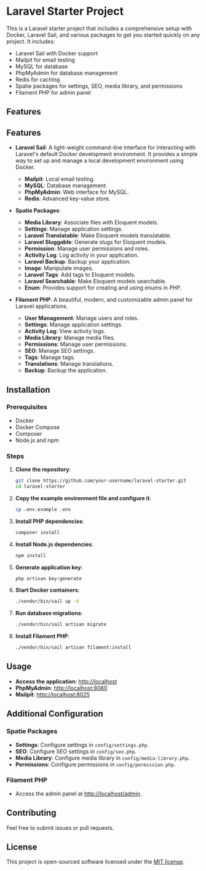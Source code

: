 # Laravel Starter Project

This is a Laravel starter project that includes a comprehensive setup with Docker, Laravel Sail, and various packages to get you started quickly on any project. It includes:

- Laravel Sail with Docker support
- Mailpit for email testing
- MySQL for database
- PhpMyAdmin for database management
- Redis for caching
- Spatie packages for settings, SEO, media library, and permissions
- Filament PHP for admin panel

## Features

## Features

- **Laravel Sail**: A light-weight command-line interface for interacting with Laravel's default Docker development environment. It provides a simple way to set up and manage a local development environment using Docker.
  - **Mailpit**: Local email testing.
  - **MySQL**: Database management.
  - **PhpMyAdmin**: Web interface for MySQL.
  - **Redis**: Advanced key-value store.
- **Spatie Packages**:
  - **Media Library**: Associate files with Eloquent models.
  - **Settings**: Manage application settings.
  - **Laravel Translatable**: Make Eloquent models translatable.
  - **Laravel Sluggable**: Generate slugs for Eloquent models.
  - **Permission**: Manage user permissions and roles.
  - **Activity Log**: Log activity in your application.
  - **Laravel Backup**: Backup your application.
  - **Image**: Manipulate images.
  - **Laravel Tags**: Add tags to Eloquent models.
  - **Laravel Searchable**: Make Eloquent models searchable.
  - **Enum**: Provides support for creating and using enums in PHP.

- **Filament PHP**: A beautiful, modern, and customizable admin panel for Laravel applications.
  - **User Management**: Manage users and roles.
  - **Settings**: Manage application settings.
  - **Activity Log**: View activity logs.
  - **Media Library**: Manage media files.
  - **Permissions**: Manage user permissions.
  - **SEO**: Manage SEO settings.
  - **Tags**: Manage tags.
  - **Translations**: Manage translations.
  - **Backup**: Backup the application.

## Installation

### Prerequisites

- Docker
- Docker Compose
- Composer
- Node.js and npm

### Steps

1. **Clone the repository**:
    ```sh
    git clone https://github.com/your-username/laravel-starter.git
    cd laravel-starter
    ```

2. **Copy the example environment file and configure it**:
    ```sh
    cp .env.example .env
    ```

3. **Install PHP dependencies**:
    ```sh
    composer install
    ```

4. **Install Node.js dependencies**:
    ```sh
    npm install
    ```

5. **Generate application key**:
    ```sh
    php artisan key:generate
    ```

6. **Start Docker containers**:
    ```sh
    ./vendor/bin/sail up -d
    ```

7. **Run database migrations**:
    ```sh
    ./vendor/bin/sail artisan migrate
    ```

8. **Install Filament PHP**:
    ```sh
    ./vendor/bin/sail artisan filament:install
    ```

## Usage

- **Access the application**: [http://localhost](http://localhost)
- **PhpMyAdmin**: [http://localhost:8080](http://localhost:8080)
- **Mailpit**: [http://localhost:8025](http://localhost:8025)

## Additional Configuration

### Spatie Packages

- **Settings**: Configure settings in `config/settings.php`.
- **SEO**: Configure SEO settings in `config/seo.php`.
- **Media Library**: Configure media library in `config/media-library.php`.
- **Permissions**: Configure permissions in `config/permission.php`.

### Filament PHP

- Access the admin panel at [http://localhost/admin](http://localhost/admin).

## Contributing

Feel free to submit issues or pull requests.

## License

This project is open-sourced software licensed under the [MIT license](LICENSE).
